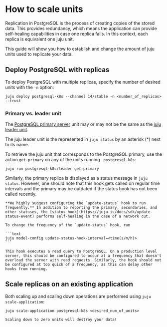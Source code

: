 # How to scale units

Replication in PostgreSQL is the process of creating copies of the stored data. This provides redundancy, which means the application can provide self-healing capabilities in case one replica fails. In this context, each replica is equivalent one juju unit.

This guide will show you how to establish and change the amount of juju units used to replicate your data. 

## Deploy PostgreSQL with replicas

To deploy PostgreSQL with multiple replicas, specify the number of desired units with the `-n` option:

```text
juju deploy postgresql-k8s --channel 14/stable -n <number_of_replicas> --trust
```

### Primary vs. leader unit

The [PostgreSQL primary server](https://www.postgresql.org/docs/current/runtime-config-replication.html#RUNTIME-CONFIG-REPLICATION-PRIMARY) unit may or may not be the same as the [juju leader unit](https://juju.is/docs/juju/leader). 

The juju leader unit is the represented in `juju status` by an asterisk (*) next to its name. 

To retrieve the juju unit that corresponds to the PostgreSQL primary, use the action `get-primary` on any of the units running ` postgresql-k8s`:

```text
juju run postgresql-k8s/leader get-primary
```

Similarly, the primary replica is displayed as a status message in `juju status`. However, one should note that this hook gets called on regular time intervals and the primary may be outdated if the status hook has not been called recently. 

````{note}
**We highly suggest configuring the `update-status` hook to run frequently.** In addition to reporting the primary, secondaries, and other statuses, the [status hook](https://juju.is/docs/sdk/update-status-event) performs self-healing in the case of a network cut. 

To change the frequency of the `update-status` hook, run

```text
juju model-config update-status-hook-interval=<time(s/m/h)>
```

This hook executes a read query to PostgreSQL. On a production level server, this should be configured to occur at a frequency that doesn't overload the server with read requests. Similarly, the hook should not be configured at too quick of a frequency, as this can delay other hooks from running.
````

## Scale replicas on an existing application

Both scaling up and scaling down operations are performed using `juju scale-application`:

```text
juju scale-application postgresql-k8s <desired_num_of_units>
```

```{important}
Scaling down to zero units will destroy your data!
```

